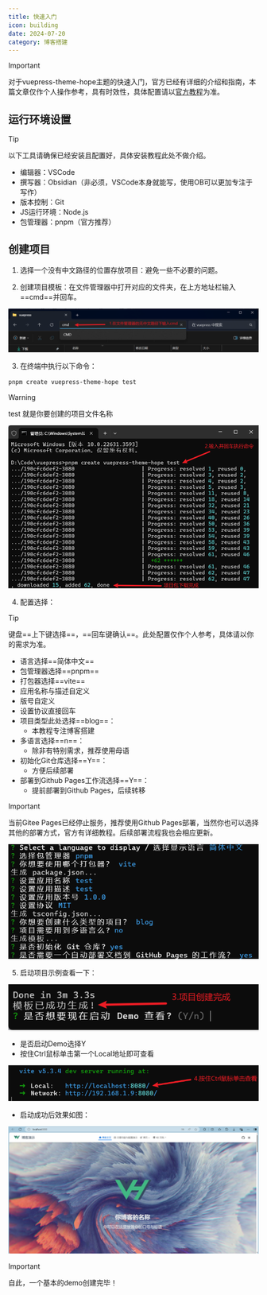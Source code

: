 ```yaml
---
title: 快速入门
icon: building
date: 2024-07-20
category: 博客搭建
---
```

> [!important]
> 对于vuepress-theme-hope主题的快速入门，官方已经有详细的介绍和指南，本篇文章仅作个人操作参考，具有时效性，具体配置请以[官方教程](https://theme-hope.vuejs.press/zh/get-started/)为准。

## 运行环境设置

> [!tip]
> 以下工具请确保已经安装且配置好，具体安装教程此处不做介绍。

- 编辑器：VSCode
- 撰写器：Obsidian（非必须，VSCode本身就能写，使用OB可以更加专注于写作）
- 版本控制：Git
- JS运行环境：Node.js
- 包管理器：pnpm（官方推荐）

## 创建项目

1. 选择一个没有中文路径的位置存放项目：避免一些不必要的问题。

2. 创建项目模板：在文件管理器中打开对应的文件夹，在上方地址栏输入==cmd==并回车。

![在对应位置输入cmd并回车](./images/快速入门1.png)

3. 在终端中执行以下命令：

```bash
pnpm create vuepress-theme-hope test
```

> [!warning]
> test 就是你要创建的项目文件名称

![执行命令](./images/快速入门2.png)

4. 配置选择：

>[!tip]
>键盘==上下键选择==，==回车键确认==。此处配置仅作个人参考，具体请以你的需求为准。

- 语言选择==简体中文==
- 包管理器选择==pnpm==
- 打包器选择==vite==
- 应用名称与描述自定义
- 版号自定义
- 设置协议直接回车
- 项目类型此处选择==blog==：
	- 本教程专注博客搭建
- 多语言选择==n==：
	- 除非有特别需求，推荐使用母语
- 初始化Git仓库选择==Y==：
	- 方便后续部署
- 部署到Github Pages工作流选择==Y==：
	- 提前部署到Github Pages，后续转移

>[!important]
>当前Gitee Pages已经停止服务，推荐使用Github Pages部署，当然你也可以选择其他的部署方式，官方有详细教程。后续部署流程我也会相应更新。

![配置选择](./images/快速入门3.png)

5. 启动项目示例查看一下：

![创建成功](./images/快速入门4.png)

- 是否启动Demo选择Y
- 按住Ctrl鼠标单击第一个Local地址即可查看

![按住Ctrl鼠标单击查看](./images/快速入门5.png)

- 启动成功后效果如图：

![demo效果展示](./images/快速入门6.png)

> [!important]
> 自此，一个基本的demo创建完毕！

